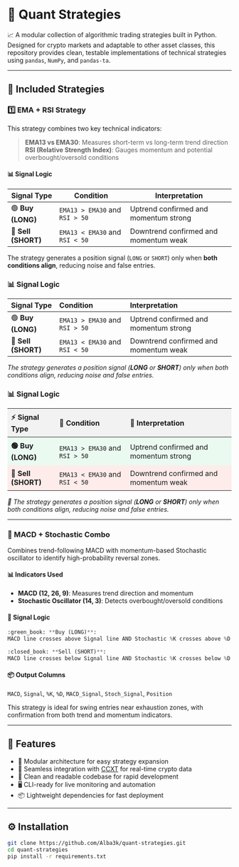 # :bank: Quant Strategies

📈 A modular collection of algorithmic trading strategies built in Python. 
Designed for crypto markets and adaptable to other asset classes, this repository provides clean, testable implementations of technical strategies using `pandas`, `NumPy`, and `pandas-ta`.

---

## 🚀 Included Strategies

### :one: EMA + RSI Strategy

This strategy combines two key technical indicators:

> **EMA13 vs EMA30**: Measures short-term vs long-term trend direction
> **RSI (Relative Strength Index)**: Gauges momentum and potential overbought/oversold conditions

#### 📊 Signal Logic

| Signal Type | Condition | Interpretation |
|-------------|-----------|----------------|
| 🟢 **Buy (LONG)** | `EMA13 > EMA30` and `RSI > 50` | Uptrend confirmed and momentum strong |
| 🔴 **Sell (SHORT)** | `EMA13 < EMA30` and `RSI < 50` | Downtrend confirmed and momentum weak |

The strategy generates a position signal (`LONG` or `SHORT`) only when **both conditions align**, reducing noise and false entries.
<h3>📊 Signal Logic</h3>

<table>
  <thead>
    <tr>
      <th style="text-align:left;">Signal Type</th>
      <th style="text-align:left;">Condition</th>
      <th style="text-align:left;">Interpretation</th>
    </tr>
  </thead>
  <tbody>
    <tr>
      <td>🟢 <strong>Buy (LONG)</strong></td>
      <td><code>EMA13 &gt; EMA30</code> and <code>RSI &gt; 50</code></td>
      <td>Uptrend confirmed and momentum strong</td>
    </tr>
    <tr>
      <td>🔴 <strong>Sell (SHORT)</strong></td>
      <td><code>EMA13 &lt; EMA30</code> and <code>RSI &lt; 50</code></td>
      <td>Downtrend confirmed and momentum weak</td>
    </tr>
  </tbody>
</table>

<p><em>The strategy generates a position signal (<strong>LONG</strong> or <strong>SHORT</strong>) only when both conditions align, reducing noise and false entries.</em></p>

<h3>📊 Signal Logic</h3>

<table style="border-collapse: collapse; width: 100%;">
  <thead>
    <tr style="background-color: #f2f2f2;">
      <th style="text-align: left; padding: 8px;">⚡ Signal Type</th>
      <th style="text-align: left; padding: 8px;">📐 Condition</th>
      <th style="text-align: left; padding: 8px;">🧠 Interpretation</th>
    </tr>
  </thead>
  <tbody>
    <tr style="background-color: #eafaf1;">
      <td style="padding: 8px;"><strong>🟢 Buy (LONG)</strong></td>
      <td style="padding: 8px;"><code>EMA13 &gt; EMA30</code> and <code>RSI &gt; 50</code></td>
      <td style="padding: 8px;">Uptrend confirmed and momentum strong</td>
    </tr>
    <tr style="background-color: #fdecea;">
      <td style="padding: 8px;"><strong>🔴 Sell (SHORT)</strong></td>
      <td style="padding: 8px;"><code>EMA13 &lt; EMA30</code> and <code>RSI &lt; 50</code></td>
      <td style="padding: 8px;">Downtrend confirmed and momentum weak</td>
    </tr>
  </tbody>
</table>

<p style="margin-top: 12px;"><em>📌 The strategy generates a position signal (<strong>LONG</strong> or <strong>SHORT</strong>) only when both conditions align, reducing noise and false entries.</em></p>

---

### 🔁 MACD + Stochastic Combo

Combines trend-following MACD with momentum-based Stochastic oscillator to identify high-probability reversal zones.

#### 📊 Indicators Used
- **MACD (12, 26, 9)**: Measures trend direction and momentum
- **Stochastic Oscillator (14, 3)**: Detects overbought/oversold conditions

#### 🔁 Signal Logic

```python
:green_book: **Buy (LONG)**:  
MACD line crosses above Signal line AND Stochastic %K crosses above %D in oversold zone (<20)
```
```python
:closed_book: **Sell (SHORT)**:  
MACD line crosses below Signal line AND Stochastic %K crosses below %D in overbought zone (>80)
```

#### 📦 Output Columns
`MACD`, `Signal`, `%K`, `%D`, `MACD_Signal`, `Stoch_Signal`, `Position`

This strategy is ideal for swing entries near exhaustion zones, with confirmation from both trend and momentum indicators.

---

## 🧩 Features

- 🧱 Modular architecture for easy strategy expansion
- 🔌 Seamless integration with [CCXT](https://github.com/ccxt/ccxt) for real-time crypto data
- 🧼 Clean and readable codebase for rapid development
- 🖥️ CLI-ready for live monitoring and automation
- 📦 Lightweight dependencies for fast deployment

---

## ⚙️ Installation

```bash
git clone https://github.com/Alba3k/quant-strategies.git
cd quant-strategies
pip install -r requirements.txt
